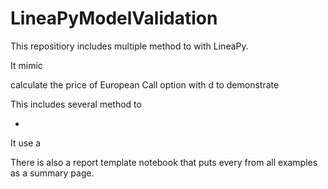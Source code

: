 # LineaPyModelValidation

This repositiory includes multiple method to with LineaPy.

It mimic 


calculate the price of European Call option with d
to demonstrate 





This includes several method to 

* 


It use a 


There is also a report template notebook that puts every from all examples as a summary page. 

